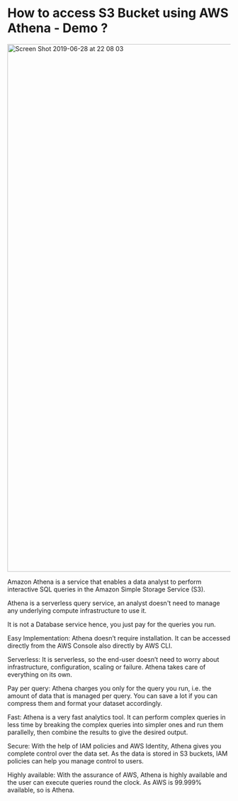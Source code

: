 # How to access S3 Bucket using AWS Athena - Demo ?

<img width="1189" alt="Screen Shot 2019-06-28 at 22 08 03" src="https://user-images.githubusercontent.com/30971809/60368508-52fd2280-99f1-11e9-8371-b6b547f45d64.png">


Amazon Athena is a service that enables a data analyst to perform interactive SQL queries in the Amazon Simple Storage Service (S3).

Athena is a serverless query service, an analyst doesn't need to manage any underlying compute infrastructure to use it.

It is not a Database service hence, you just pay for the queries you run. 

Easy Implementation: Athena doesn’t require installation. It can be accessed directly from the AWS Console also directly by AWS CLI.

Serverless: It is serverless, so the end-user doesn’t need to worry about infrastructure, configuration, scaling or failure. Athena takes care of everything on its own.

Pay per query: Athena charges you only for the query you run, i.e. the amount of data that is managed per query. You can save a lot if you can compress them and format your dataset accordingly.

Fast: Athena is a very fast analytics tool. It can perform complex queries in less time by breaking the complex queries into simpler ones and run them parallelly, then combine the results to give the desired output.

Secure: With the help of IAM policies and AWS Identity, Athena gives you complete control over the data set. As the data is stored in S3 buckets, IAM policies can help you manage control to users.

Highly available: With the assurance of AWS, Athena is highly available and the user can execute queries round the clock. As AWS is 99.999% available, so is Athena.





